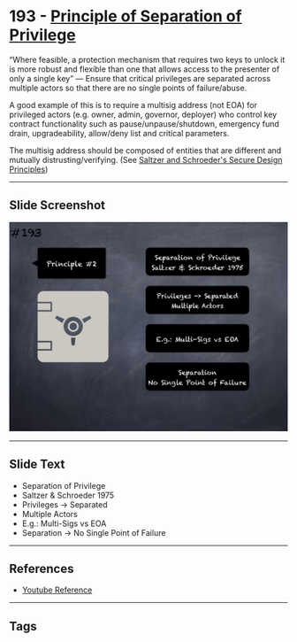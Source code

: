 # 193 - [Principle of Separation of Privilege](Principle%20of%20Separation%20of%20Privilege.md)
“Where feasible, a protection mechanism that requires two keys to unlock it is more robust and flexible than one that allows access to the presenter of only a single key” — Ensure that critical privileges are separated across multiple actors so that there are no single points of failure/abuse. 

A good example of this is to require a multisig address (not EOA) for privileged actors (e.g. owner, admin, governor, deployer) who control key contract functionality such as pause/unpause/shutdown, emergency fund drain, upgradeability, allow/deny list and critical parameters. 

The multisig address should be composed of entities that are different and mutually distrusting/verifying. (See [Saltzer and Schroeder's Secure Design Principles](https://en.wikipedia.org/wiki/Saltzer_and_Schroeder's_design_principles))
___
## Slide Screenshot
![0193.png](../../images/5.%20Pitfalls%20and%20Best%20Practices%20201/193.png)
___
## Slide Text
- Separation of Privilege
- Saltzer & Schroeder 1975
- Privileges -> Separated
- Multiple Actors
- E.g.: Multi-Sigs vs EOA
- Separation -> No Single Point of Failure
___
## References
- [Youtube Reference](https://youtu.be/QSsfkmcdbPw?t=771)
___
## Tags